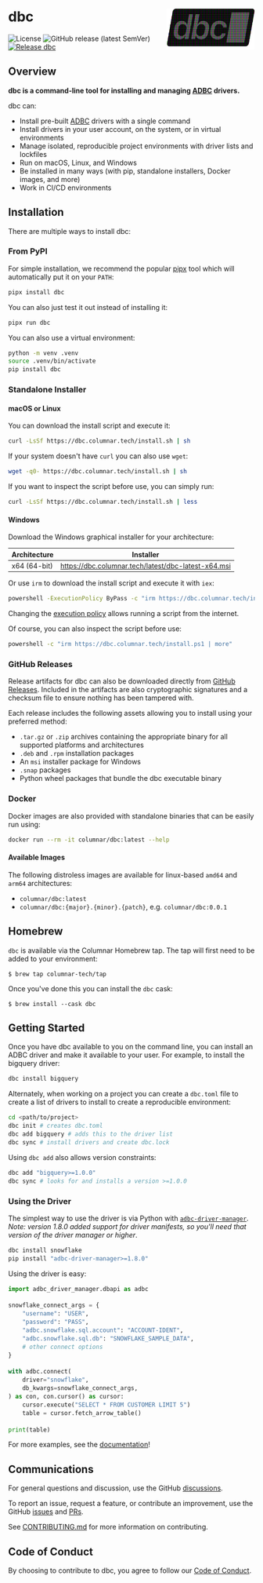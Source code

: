 <!--
Copyright 2025 Columnar Technologies Inc.

Licensed under the Apache License, Version 2.0 (the "License");
you may not use this file except in compliance with the License.
You may obtain a copy of the License at

    http://www.apache.org/licenses/LICENSE-2.0

Unless required by applicable law or agreed to in writing, software
distributed under the License is distributed on an "AS IS" BASIS,
WITHOUT WARRANTIES OR CONDITIONS OF ANY KIND, either express or implied.
See the License for the specific language governing permissions and
limitations under the License.
-->

# dbc <picture><img src="https://raw.githubusercontent.com/columnar-tech/dbc/refs/heads/main/resources/dbc_logo_animated_padded.png?raw=true" width="180" align="right" alt="dbc Logo"/></picture>

![License](https://img.shields.io/badge/License-Apache_2.0-blue.svg)
![GitHub release (latest SemVer)](https://img.shields.io/github/v/release/columnar-tech/dbc)
[![Release dbc](https://github.com/columnar-tech/dbc/actions/workflows/release.yml/badge.svg)](https://github.com/columnar-tech/dbc/actions/workflows/release.yml)

## Overview

**dbc is a command-line tool for installing and managing [ADBC](https://arrow.apache.org/adbc) drivers.**

dbc can:

* Install pre-built [ADBC](https://arrow.apache.org/adbc) drivers with a single command
* Install drivers in your user account, on the system, or in virtual environments
* Manage isolated, reproducible project environments with driver lists and lockfiles
* Run on macOS, Linux, and Windows
* Be installed in many ways (with pip, standalone installers, Docker images, and more)
* Work in CI/CD environments

## Installation

There are multiple ways to install dbc:

### From PyPI

For simple installation, we recommend the popular [pipx](https://pipx.pypa.io/stable/installation) tool which will automatically put it on your `PATH`:

```sh
pipx install dbc
```

You can also just test it out instead of installing it:

```sh
pipx run dbc
```

You can also use a virtual environment:

```sh
python -m venv .venv
source .venv/bin/activate
pip install dbc
```

### Standalone Installer

#### macOS or Linux

You can download the install script and execute it:

```sh
curl -LsSf https://dbc.columnar.tech/install.sh | sh
```

If your system doesn't have `curl` you can also use `wget`:

```sh
wget -q0- https://dbc.columnar.tech/install.sh | sh
```

If you want to inspect the script before use, you can simply run:

```sh
curl -LsSf https://dbc.columnar.tech/install.sh | less
```

#### Windows

Download the Windows graphical installer for your architecture:

| Architecture |  Installer                                              |
| ------------ | ------------------------------------------------------- |
| x64 (64-bit) | <https://dbc.columnar.tech/latest/dbc-latest-x64.msi>   |

Or use `irm` to download the install script and execute it with `iex`:

```sh
powershell -ExecutionPolicy ByPass -c "irm https://dbc.columnar.tech/install.ps1 | iex
```

Changing the [execution policy](https://learn.microsoft.com/en-us/powershell/module/microsoft.powershell.core/about/about_execution_policies?view=powershell-7.4#powershell-execution-policies) allows running a script from the internet.

Of course, you can also inspect the script before use:

```sh
powershell -c "irm https://dbc.columnar.tech/install.ps1 | more"
```

### GitHub Releases

Release artifacts for dbc can also be downloaded directly from [GitHub Releases](https://github.com/columnar-tech/dbc/releases). Included in the artifacts are also
cryptographic signatures and a checksum file to ensure nothing has been tampered with.

Each release includes the following assets allowing you to install using your preferred method:

- `.tar.gz` or `.zip` archives containing the appropriate binary for all supported platforms and architectures
- `.deb` and `.rpm` installation packages
- An `msi` installer package for Windows
- `.snap` packages
- Python wheel packages that bundle the dbc executable binary

### Docker

Docker images are also provided with standalone binaries that can be easily run using:

```sh
docker run --rm -it columnar/dbc:latest --help
```

#### Available Images

The following distroless images are available for linux-based `amd64` and `arm64`
architectures:

- `columnar/dbc:latest`
- `columnar/dbc:{major}.{minor}.{patch}`, e.g. `columnar/dbc:0.0.1`

## Homebrew

`dbc` is available via the Columnar Homebrew tap. The tap will first need
to be added to your environment:

```console
$ brew tap columnar-tech/tap
```

Once you've done this you can install the `dbc` cask:

```console
$ brew install --cask dbc
```

## Getting Started

Once you have dbc available to you on the command line, you can install an ADBC
driver and make it available to your user. For example, to install the bigquery driver:

```sh
dbc install bigquery
```

Alternately, when working on a project you can create a `dbc.toml` file to create a
list of drivers to install to create a reproducible environment:

```sh
cd <path/to/project>
dbc init # creates dbc.toml
dbc add bigquery # adds this to the driver list
dbc sync # install drivers and create dbc.lock
```

Using `dbc add` also allows version constraints:

```sh
dbc add "bigquery>=1.0.0"
dbc sync # looks for and installs a version >=1.0.0
```

### Using the Driver

The simplest way to use the driver is via Python with [`adbc-driver-manager`](https://pypi.org/project/adbc-driver-manager/).
*Note: version 1.8.0 added support for driver manifests, so you'll need that version of the driver manager or higher*.

```sh
dbc install snowflake
pip install "adbc-driver-manager>=1.8.0"
```

Using the driver is easy:

```python
import adbc_driver_manager.dbapi as adbc

snowflake_connect_args = {
    "username": "USER",
    "password": "PASS",
    "adbc.snowflake.sql.account": "ACCOUNT-IDENT",
    "adbc.snowflake.sql.db": "SNOWFLAKE_SAMPLE_DATA",
    # other connect options
}

with adbc.connect(
    driver="snowflake",
    db_kwargs=snowflake_connect_args,
) as con, con.cursor() as cursor:
    cursor.execute("SELECT * FROM CUSTOMER LIMIT 5")
    table = cursor.fetch_arrow_table()

print(table)
```

For more examples, see the [documentation](https://docs.columnar.tech/dbc)!

## Communications

For general questions and discussion, use the GitHub [discussions](https://github.com/columnar-tech/dbc/discussions).

To report an issue, request a feature, or contribute an improvement, use the GitHub
[issues](https://github.com/columnar-tech/dbc/issues) and
[PRs](https://github.com/columnar-tech/dbc/pulls).

See [CONTRIBUTING.md](./CONTRIBUTING.md) for more information on contributing.

## Code of Conduct

By choosing to contribute to dbc, you agree to follow our [Code of Conduct](./CODE_OF_CONDUCT.md).
